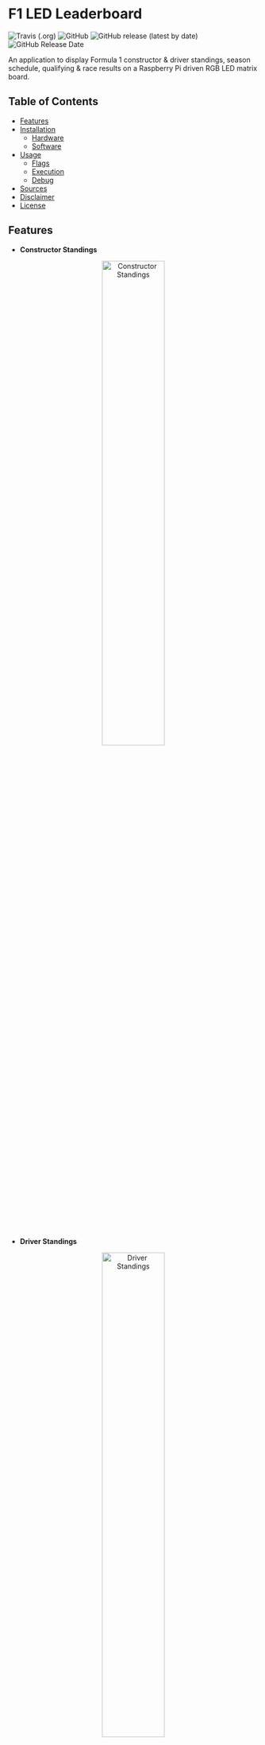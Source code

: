 # F1 LED Leaderboard

![Travis (.org)](https://img.shields.io/travis/feram18/f1-led-leaderboard?style=for-the-badge)
![GitHub](https://img.shields.io/github/license/feram18/f1-led-leaderboard?style=for-the-badge)
![GitHub release (latest by date)](https://img.shields.io/github/v/release/feram18/f1-led-leaderboard?style=for-the-badge)
![GitHub Release Date](https://img.shields.io/github/release-date/feram18/f1-led-leaderboard?style=for-the-badge)

An application to display Formula 1 constructor & driver standings, season schedule, qualifying & race results on a 
Raspberry Pi driven RGB LED matrix board.

## Table of Contents
* [Features](#features)
* [Installation](#installation)
  * [Hardware](#hardware)
  * [Software](#software)
* [Usage](#usage)
  * [Flags](#flags)
  * [Execution](#execution)
  * [Debug](#debug)
* [Sources](#sources)
* [Disclaimer](#disclaimer)
* [License](#license)

## Features
- **Constructor Standings**

<p align="center">
  <img src="assets/img/demo/Constructors.png" alt="Constructor Standings" width="50%" />
</p>

- **Driver Standings**

<p align="center">
  <img src="assets/img/demo/Drivers.png" alt="Driver Standings" width="50%" />
</p>

- **Grand Prix Results**

<p align="center">
  <img src="assets/img/demo/LastGP-Logo.png" alt="Last GP Logo" width="32%" />
  <img src="assets/img/demo/LastGP-Podium.png" alt="Last GP Podium" width="32%" />
  <img src="assets/img/demo/LastGP-Results.png" alt="Last GP Results" width="32%" />
</p>

- **Schedule**

<p align="center">
  <img src="assets/img/demo/Schedule.png" alt="Schedule" width="50%" />
</p>

- **Next Grand Prix Information**

<p align="center">
  <img src="assets/img/demo/NextGP-Logo.png" alt="Next GP Logo" width="49%" />
  <img src="assets/img/demo/NextGP-Track.png" alt="Next GP Track" width="49%" />
</p>

- **Qualifying & Sprint Results**

<p align="center">
  <img src="assets/img/demo/Qualifying-Status.png" alt="Qualifying Status" width="49%" />
  <img src="assets/img/demo/Qualifying-Grid.png" alt="Qualifying Grid" width="49%" />
</p>

## Installation
### Hardware
Materials needed:
- [Raspberry Pi] (Only tested on 3B+ and 4B, but should work on other models)
- Adafruit RGB Matrix [HAT] or [Bonnet]
- RGB LED matrix (62×32 or 128×64)

### Software
**Pre-requisites**

- Git
- PIP
- Python 3.8+

```sh
sudo apt-get update
sudo apt-get install git python3-pip -y
```

**Installation**

First, clone this repository. Using the `--recursive` flag will install the rgbmatrix binaries, which come from
hzeller's [rpi-rgb-led-matrix] library. This library is used to render the data onto the LED matrix.

```sh
git clone --recursive https://github.com/feram18/f1-led-leaderboard.git
cd f1-led-leaderboard
chmod +x install.sh
./install.sh
```

**Updating**

From the `f1-led-leaderboard` directory, run the update script. The script will also take care of updating dependencies.

```sh
./update.sh
```

## Usage
Make sure the timezone on your Raspberry Pi is correct. It will often have it as London by default, but can be changed 
through the Raspberry Pi configuration tool.

`Localisation Options > Timezone > [Your Time Zone]`

```sh
sudo raspi-config
```

### Flags
The LED matrix is configured with the flags provided by the [rpi-rgb-led-matrix] library. 
More details on these flags can be found in the library's documentation.

```
--led-rows                Display panel rows. (Default: 32)
--led-cols                Display panel columns. (Default: 64)
--led-multiplexing        Multiplexing type: 0 = direct; 1 = strip; 2 = checker; 3 = spiral; 4 = Z-strip; 5 = ZnMirrorZStripe; 6 = coreman; 7 = Kaler2Scan; 8 = ZStripeUneven. (Default: 0)
--led-row-addr-type       Addressing of rows: 0 = default; 1 = AB-addressed panels. (Default: 0)
--led-panel-type          Chipset of the panel. Supported panel types: FM6126A; FM6127.
--led-gpio-mapping        Name of GPIO mapping used: regular, adafruit-hat, adafruit-hat-pwm, compute-module. (Default: regular)
--led-slowdown-gpio       Slow down writing to GPIO. Needed for faster Pi's and/or slower panels. Range: 0..4. (Default: 1)
--led-chain               Number of daisy-chained boards. (Default: 1)
--led-parallel            For Plus-models or RPi2: parallel chains. 1..3. (Default: 1)
--led-pixel-mapper        Apply pixel mappers: Mirror (Horizontal) = "Mirror:H"; Mirror (Vertical) = "Mirror:V"; Rotate (Degrees) = eg. "Rotate: 90"; U-Mapper = "U-mapper"
--led-brightness          Brightness level. Range: 1..100. (Default: 100)
--led-pwm-bits            Bits used for PWM. Range 1..11. (Default: 11)
--led-show-refresh        Shows the current refresh rate of the LED panel.
--led-limit-refresh       Limit refresh rate to this frequency in Hz. Useful to keep a constant refresh rate on loaded system. 0=no limit. (Default: 0)
--led-scan-mode           Progressive or interlaced scan. 0 = Progressive, 1 = Interlaced. (Default: 1)
--led-pwm-lsb-nanosecond  Base time-unit for the on-time in the lowest significant bit in nanoseconds. (Default: 130)
--led-pwm-dither-bits     Time dithering of lower bits. (Default: 0)
--led-no-hardware-pulse   Don't use hardware pin-pulse generation.
--led-inverse             Switch if your matrix has inverse colors on.
--led-rgb-sequence        Switch if your matrix has led colors swapped. (Default: RGB)
```

### Execution
From the `f1-led-leaderboard` directory run the command

```sh
sudo python3 main.py --led-gpio-mapping="adafruit-hat" --led-slowdown-gpio=2
```
Modify and include [flags](#Flags) as needed for your particular setup. Running as root is necessary in order for the 
matrix to render. Privileges are dropped after initialization.

### Debug
If you are experiencing issues, enable debug messages by appending the `--debug` flag to your execution command, logs 
are written to the `f1-led-leaderboard.log` file.

## Roadmap
- [X] Race Schedule
- [X] Grand Prix Results
- [X] Grand Prix Qualifying Results
- [X] 128×64 Layout
- [ ] World Drivers' Championship Winner
- [ ] World Constructors' Championship Winner
- [ ] Customization options
  - [ ] Favorite Constructor Summary

## Sources
This project relies on the following:
- [Jolpica API] to retrieve Formula 1 data.
- [rpi-rgb-led-matrix] library to make everything work with the LED matrix. It is included into this repository as a 
  submodule.

## Limitations
Unfortunately [Jolpica API] does not provide live data, though it is updated within a few hours after results are up.

## Disclaimer
This application is dependent on the [Jolpica API] relaying accurate and updated data.

## License
GNU General Public License v3.0

[Raspberry Pi]: <https://www.raspberrypi.org/products/>
[64×32]: <https://www.adafruit.com/product/2279>
[HAT]: <https://www.adafruit.com/product/2345>
[Bonnet]: <https://www.adafruit.com/product/3211>
[Jolpica API]: <https://github.com/jolpica/jolpica-f1>
[rpi-rgb-led-matrix]: <https://github.com/hzeller/rpi-rgb-led-matrix>